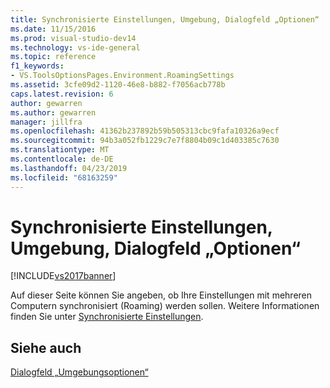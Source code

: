 ```yaml
---
title: Synchronisierte Einstellungen, Umgebung, Dialogfeld „Optionen“ | Microsoft-Dokumentation
ms.date: 11/15/2016
ms.prod: visual-studio-dev14
ms.technology: vs-ide-general
ms.topic: reference
f1_keywords:
- VS.ToolsOptionsPages.Environment.RoamingSettings
ms.assetid: 3cfe09d2-1120-46e8-b882-f7056acb778b
caps.latest.revision: 6
author: gewarren
ms.author: gewarren
manager: jillfra
ms.openlocfilehash: 41362b237892b59b505313cbc9fafa10326a9ecf
ms.sourcegitcommit: 94b3a052fb1229c7e7f8804b09c1d403385c7630
ms.translationtype: MT
ms.contentlocale: de-DE
ms.lasthandoff: 04/23/2019
ms.locfileid: "68163259"
---
```

# <a name="synchronized-settings-environment-options-dialog-box"></a>Synchronisierte Einstellungen, Umgebung, Dialogfeld „Optionen“
[!INCLUDE[vs2017banner](../../includes/vs2017banner.md)]

Auf dieser Seite können Sie angeben, ob Ihre Einstellungen mit mehreren Computern synchronisiert (Roaming) werden sollen. Weitere Informationen finden Sie unter [Synchronisierte Einstellungen](../../ide/synchronized-settings-in-visual-studio.md).  
  
## <a name="see-also"></a>Siehe auch  
 [Dialogfeld „Umgebungsoptionen“](../../ide/reference/environment-options-dialog-box.md)
